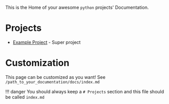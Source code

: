 This is the Home of your awesome `python` projects' Documentation. 

# Projects

* [Example Project](/example_project) - Super project

# Customization

This page can be customized as you want! See `/path_to_your_documentation/docs/index.md`

!!! danger
    You should always keep a `# Projects` section and this file should be called `index.md`